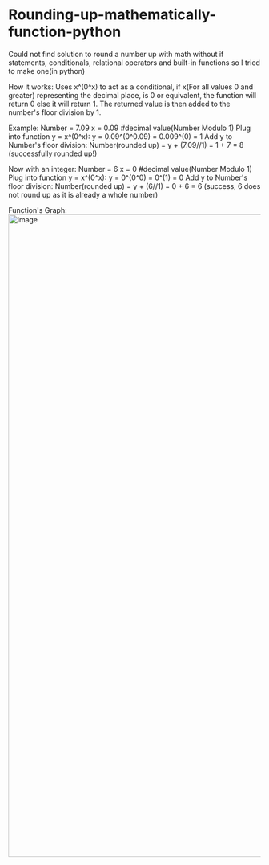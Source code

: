 # Rounding-up-mathematically-function-python
Could not find solution to round a number up with math without if statements, conditionals, relational operators and built-in functions so I tried to make one(in python)

How it works:
Uses x^(0^x) to act as a conditional, if x(For all values 0 and greater) representing the decimal place, is 0 or equivalent, the function will return 0 else it will return 1. The returned value is then added to the number's floor division by 1.

Example:
Number = 7.09
x = 0.09 #decimal value(Number Modulo 1)
Plug into function y = x^(0^x):
y = 0.09^(0^0.09)
  = 0.009^(0)
  = 1
Add y to Number's floor division:
Number(rounded up) = y + (7.09//1) 
                = 1 + 7
                = 8 (successfully rounded up!)

Now with an integer:
Number = 6
x = 0 #decimal value(Number Modulo 1)
Plug into function y = x^(0^x):
y = 0^(0^0)
  = 0^(1)
  = 0
Add y to Number's floor division:
Number(rounded up) = y + (6//1) 
                = 0 + 6
                = 6 (success, 6 does not round up as it is already a whole number)

Function's Graph:
<img width="1280" alt="image" src="https://github.com/user-attachments/assets/29cc3af2-f9d8-49aa-8b6d-dbd088882ad7" />

